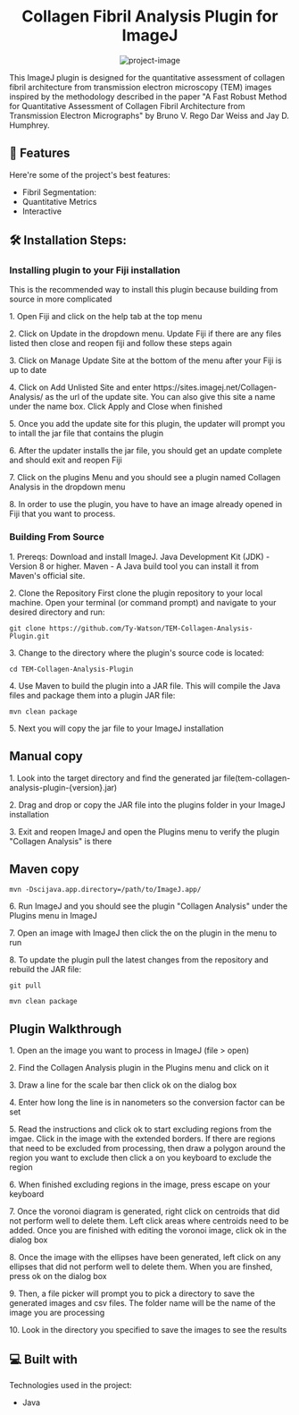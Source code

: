 
<h1 align="center" id="title">Collagen Fibril Analysis Plugin for ImageJ</h1>

<p align="center"><img src="https://socialify.git.ci/Ty-Watson/TEM-Collagen-Analysis-Plugin/image?font=Inter&amp;language=1&amp;name=1&amp;owner=1&amp;pattern=Signal&amp;stargazers=1&amp;theme=Light" alt="project-image"></p>

<p id="description">This ImageJ plugin is designed for the quantitative assessment of collagen fibril architecture from transmission electron microscopy (TEM) images inspired by the methodology described in the paper "A Fast Robust Method for Quantitative Assessment of Collagen Fibril Architecture from Transmission Electron Micrographs" by Bruno V. Rego Dar Weiss and Jay D. Humphrey.</p>

  
  
<h2>🧐 Features</h2>

Here're some of the project's best features:

*   Fibril Segmentation:
*   Quantitative Metrics
*   Interactive

<h2>🛠️ Installation Steps:</h2>

<h3>Installing plugin to your Fiji installation</h3>

<p>This is the recommended way to install this plugin because building from source in more complicated</p>

<p>1. Open Fiji and click on the help tab at the top menu</p>

<p>2. Click on Update in the dropdown menu. Update Fiji if there are any files listed then close and reopen fiji and follow these steps again </p>

<p>3. Click on Manage Update Site at the bottom of the menu after your Fiji is up to date</p>

<p>4. Click on Add Unlisted Site and enter https://sites.imagej.net/Collagen-Analysis/ as the url of the update site. You can also give this site a name under the name box. Click Apply and Close when finished</p>

<p>5. Once you add the update site for this plugin, the updater will prompt you to intall the jar file that contains the plugin</p>

<p>6. After the updater installs the jar file, you should get an update complete and should exit and reopen Fiji</p>

<p>7. Click on the plugins Menu and you should see a plugin named Collagen Analysis in the dropdown menu</p>

<p>8. In order to use the plugin, you have to have an image already opened in Fiji that you want to process.</p>


<h3>Building From Source</h3>

<p>1. Prereqs: Download and install ImageJ. Java Development Kit (JDK) - Version 8 or higher. Maven - A Java build tool you can install it from Maven's official site.</p>

<p>2. Clone the Repository First clone the plugin repository to your local machine. Open your terminal (or command prompt) and navigate to your desired directory and run:</p>

```
git clone https://github.com/Ty-Watson/TEM-Collagen-Analysis-Plugin.git
```

<p>3. Change to the directory where the plugin's source code is located:</p>

```
cd TEM-Collagen-Analysis-Plugin
```

<p>4. Use Maven to build the plugin into a JAR file. This will compile the Java files and package them into a plugin JAR file:</p>

```
mvn clean package
```

<p>5. Next you will copy the jar file to your ImageJ installation</p>

<h2>Manual copy</h2>
<p>1. Look into the target directory and find the generated jar file(tem-collagen-analysis-plugin-{version}.jar)</p>
<p>2. Drag and drop or copy the JAR file into the plugins folder in your ImageJ installation</p>
<p>3. Exit and reopen ImageJ and open the Plugins menu to verify the plugin "Collagen Analysis" is there</p>

<h2>Maven copy</h2>

```
mvn -Dscijava.app.directory=/path/to/ImageJ.app/
```

<p>6. Run ImageJ and you should see the plugin "Collagen Analysis" under the Plugins menu in ImageJ</p>

<p>7. Open an image with ImageJ then click the on the plugin in the menu to run</p>

<p>8. To update the plugin pull the latest changes from the repository and rebuild the JAR file:</p>

```
git pull
```

```
mvn clean package
```

<h2>Plugin Walkthrough</h2>
<p>1. Open an the image you want to process in ImageJ (file > open)</p>
<p>2. Find the Collagen Analysis plugin in the Plugins menu and click on it</p>
<p>3. Draw a line for the scale bar then click ok on the dialog box</p>
<p>4. Enter how long the line is in nanometers so the conversion factor can be set</p>
<p>5. Read the instructions and click ok to start excluding regions from the imgae. Click in the image with the extended borders. If there are regions that need to be excluded from processing, then draw a polygon around the region you want to exclude then click a on you keyboard to exclude the region</p>
<p>6. When finished excluding regions in the image, press escape on your keyboard</p>
<p>7. Once the voronoi diagram is generated, right click on centroids that did not perform well to delete them. Left click areas where centroids need to be added. Once you are finished with editing the voronoi image, click ok in the dialog box</p>
<p>8. Once the image with the ellipses have been generated, left click on any ellipses that did not perform well to delete them. When you are finshed, press ok on the dialog box</p>
<p>9. Then, a file picker will prompt you to pick a directory to save the generated images and csv files. The folder name will be the name of the image you are processing</p>
<p>10. Look in the directory you specified to save the images to see the results</p>
  
<h2>💻 Built with</h2>

Technologies used in the project:

*   Java





